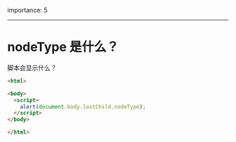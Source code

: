 importance: 5

---

# nodeType 是什么？

脚本会显示什么？

```html
<html>

<body>
  <script>
    alert(document.body.lastChild.nodeType);
  </script>
</body>

</html>
```
